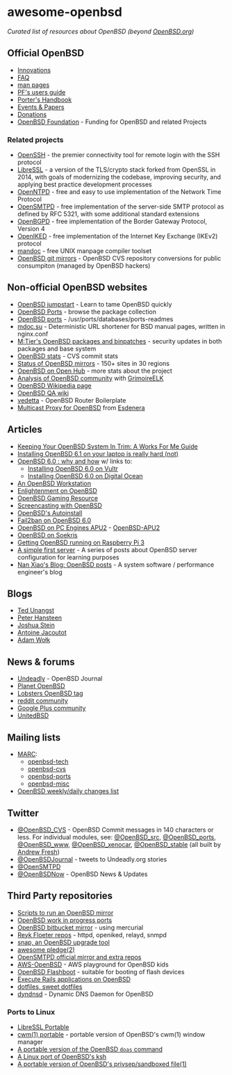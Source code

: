 # awesome-openbsd

*Curated list of resources about OpenBSD (beyond [OpenBSD.org](https://openbsd.org/))*

## Official OpenBSD

* [Innovations](https://www.openbsd.org/innovations.html)
* [FAQ](https://openbsd.org/faq/)
* [man pages](http://man.openbsd.org/)
* [PF's users guide](https://www.openbsd.org/faq/pf/)
* [Porter's Handbook](https://www.openbsd.org/faq/ports/)
* [Events & Papers](https://www.openbsd.org/events.html)
* [Donations](https://www.openbsd.org/donations.html)
* [OpenBSD Foundation](http://www.openbsdfoundation.org/) - Funding for OpenBSD and related Projects

### Related projects

* [OpenSSH](http://www.openssh.com/) - the premier connectivity tool for remote login with the SSH protocol
* [LibreSSL](http://www.libressl.org/) - a version of the TLS/crypto stack forked from OpenSSL in 2014, with goals of modernizing the codebase, improving security, and applying best practice development processes
* [OpenNTPD](http://www.openntpd.org/) - free and easy to use implementation of the Network Time Protocol
* [OpenSMTPD](https://www.opensmtpd.org/) - free implementation of the server-side SMTP protocol as defined by RFC 5321, with some additional standard extensions
* [OpenBGPD](http://www.openbgpd.org/) - free implementation of the Border Gateway Protocol, Version 4
* [OpenIKED](http://www.openiked.org/) - free implementation of the Internet Key Exchange (IKEv2) protocol
* [mandoc](http://mdocml.bsd.lv/) - free UNIX manpage compiler toolset
* [OpenBSD git mirrors](https://github.com/openbsd/) - OpenBSD CVS repository conversions for public consumpiton (managed by OpenBSD hackers)

## Non-official OpenBSD websites

* [OpenBSD jumpstart](http://www.openbsdjumpstart.org/) - Learn to tame OpenBSD quickly
* [OpenBSD Ports](http://www.openports.se/) - browse the package collection
* [OpenBSD ports](http://ports.su/) - /usr/ports/databases/ports-readmes
* [mdoc.su](http://mdoc.su/) - Deterministic URL shortener for BSD manual pages, written in nginx.conf
* [M:Tier's OpenBSD packages and binpatches](https://stable.mtier.org/) - security updates in both packages and base system
* [OpenBSD stats](http://www.oxide.org/cvs) - CVS commit stats
* [Status of OpenBSD mirrors](http://spacehopper.org/mirmon/top.html) - 150+ sites in 30 regions
* [OpenBSD on Open Hub](https://www.openhub.net/p/openbsd) - more stats about the project
* [Analysis of OpenBSD community](https://github.com/ligurio/openbsd-metrics) with [GrimoireELK](https://github.com/grimoirelab/GrimoireELK)
* [OpenBSD Wikipedia page](https://en.wikipedia.org/wiki/OpenBSD)
* [OpenBSD QA wiki](https://github.com/ligurio/openbsd-tests/wiki)
* [vedetta](https://github.com/vedetta-com/vedetta) - OpenBSD Router Boilerplate
* [Multicast Proxy for OpenBSD](https://github.com/Esdenera/mcast-proxy) from [Esdenera](https://www.esdenera.com/)

## Articles

* [Keeping Your OpenBSD System In Trim: A Works For Me Guide](http://bsdly.blogspot.com/2012/07/keeping-your-openbsd-system-in-trim.html)
* [Installing OpenBSD 6.1 on your laptop is really hard (not)](http://sohcahtoa.org.uk/openbsd.html)
* [OpenBSD 6.0 : why and how](https://sivers.org/openbsd) w/ links to:
  * [Installing OpenBSD 6.0 on Vultr](https://sivers.org/file/OpenBSD-v.html)
  * [Installing OpenBSD 6.0 on Digital Ocean](https://sivers.org/file/OpenBSD-d.html)
* [An OpenBSD Workstation](http://eradman.com/posts/openbsd-workstation.html)
* [Enlightenment on OpenBSD](http://enform.haxlab.org/)
* [OpenBSD Gaming Resource](http://mrsatterly.com/openbsd_games.html)
* [Screencasting with OpenBSD](http://eradman.com/posts/screencasting.html)
* [OpenBSD's Autoinstall](http://eradman.com/posts/autoinstall-openbsd.html)
* [Fail2ban on OpenBSD 6.0](http://blog.gordonturner.ca/2016/11/20/fail2ban-on-openbsd-6-0/)
* [OpenBSD on PC Engines APU2](https://github.com/elad/openbsd-apu2) - [OpenBSD-APU2](https://github.com/northox/openbsd-apu2)
* [OpenBSD on Soekris](http://wiki.soekris.info/Installing_OpenBSD)
* [Getting OpenBSD running on Raspberry Pi 3](http://undeadly.org/cgi?action=article&sid=20170409123528)
* [A simple first server](http://blog.hermes-technology.de/openbsd/server/2017/06/06/a-first-server.html) - A series of posts about OpenBSD server configuration for learning purposes
* [Nan Xiao's Blog: OpenBSD posts](http://nanxiao.me/en/tag/openbsd/) - A system software / performance engineer's blog
 
## Blogs

* [Ted Unangst](http://www.tedunangst.com/flak/)
* [Peter Hansteen](https://bsdly.blogspot.com)
* [Joshua Stein](https://jcs.org/)
* [Antoine Jacoutot](https://www.bsdfrog.org/)
* [Adam Wołk](https://blog.tintagel.pl/)

## News & forums

* [Undeadly](http://undeadly.org/) - OpenBSD Journal
* [Planet OpenBSD](http://openbsdnow.org/)
* [Lobsters OpenBSD tag](https://lobste.rs/t/openbsd)
* [reddit community](http://reddit.com/r/openbsd/)
* [Google Plus community](https://plus.google.com/communities/113634135604793474364)
* [UnitedBSD](https://unitedbsd.com/c/openbsd)

## Mailing lists

* [MARC](https://marc.info/):
  * [openbsd-tech](http://marc.info/?l=openbsd-tech)
  * [openbsd-cvs](http://marc.info/?l=openbsd-cvs)
  * [openbsd-ports](http://marc.info/?l=openbsd-ports)
  * [openbsd-misc](http://marc.info/?l=openbsd-misc)
* [OpenBSD weekly/daily changes list](http://www.squish.net/log/openbsd-source-changes/)

## Twitter

* [@OpenBSD_CVS](https://twitter.com/OpenBSD_CVS) - OpenBSD Commit messages in 140 characters or less. For individual modules, see: [@OpenBSD_src](https://twitter.com/OpenBSD_src), [@OpenBSD_ports](https://twitter.com/OpenBSD_ports), [@OpenBSD_www](https://twitter.com/OpenBSD_www), [@OpenBSD_xenocar](https://twitter.com/OpenBSD_xenocar), [@OpenBSD_stable](https://twitter.com/OpenBSD_stable) (all built by [Andrew Fresh](https://twitter.com/afresh1))
* [@OpenBSDJournal](https://twitter.com/openbsdjournal) - tweets to Undeadly.org stories
* [@OpenSMTPD](https://twitter.com/opensmtpd)
* [@OpenBSDNow](https://twitter.com/openbsdnow) - OpenBSD News & Updates

## Third Party repositories

* [Scripts to run an OpenBSD mirror](https://github.com/bluhm/mirror-openbsd)
* [OpenBSD work in progress ports](https://github.com/jasperla/openbsd-wip)
* [OpenBSD bitbucket mirror](https://bitbucket.org/braindamaged/openbsd-src) - using mercurial
* [Reyk Floeter repos](https://github.com/reyk) - httpd, openiked, relayd, snmpd
* [snap, an OpenBSD upgrade tool](https://github.com/qbit/snap)
* [awesome pledge(2)](https://github.com/PeterTonoli/awesome-pledge)
* [OpenSMTPD official mirror and extra repos](https://github.com/opensmtpd)
* [AWS-OpenBSD](https://github.com/ajacoutot/aws-openbsd) - AWS playground for OpenBSD kids
* [OpenBSD Flashboot](https://github.com/kirei/flashboot) - suitable for booting of flash devices
* [Execute Rails applications on OpenBSD](https://github.com/wesley974/railsonopenbsd)
* [dotfiles, sweet dotfiles](https://github.com/unbalancedparentheses/dotfiles)
* [dyndnsd](https://github.com/mario-campos/dyndnsd) - Dynamic DNS Daemon for OpenBSD

### Ports to Linux

* [LibreSSL Portable](https://github.com/libressl-portable/portable)
* [cwm(1) portable](https://github.com/chneukirchen/cwm) - portable version of OpenBSD's cwm(1) window manager
* [A portable version of the OpenBSD `doas` command](https://github.com/Duncaen/OpenDoas)
* [A Linux port of OpenBSD's ksh](https://github.com/dimkr/loksh)
* [A portable version of OpenBSD's privsep/sandboxed file(1)](https://github.com/brynet/file)
